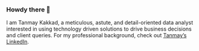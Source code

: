 ### Howdy there 👋

I am Tanmay Kakkad, a meticulous, astute, and detail-oriented data analyst interested in using technology driven solutions to drive business decisions and client queries. For my professional background, check out [Tanmay’s LinkedIn](https://www.linkedin.com/in/tanmay-kakkad-94b0ba134/).
<!--
**tanmay-tk/tanmay-tk** is a ✨ _special_ ✨ repository because its `README.md` (this file) appears on your GitHub profile.

Here are some ideas to get you started:

- 🔭 I’m currently working on ...
- 🌱 I’m currently learning ...
- 👯 I’m looking to collaborate on ...
- 🤔 I’m looking for help with ...
- 💬 Ask me about ...
- 📫 How to reach me: ...
- 😄 Pronouns: ...
- ⚡ Fun fact: ...
-->
